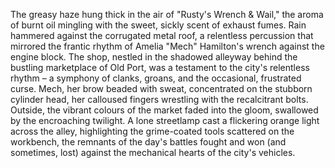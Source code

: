 The greasy haze hung thick in the air of "Rusty's Wrench & Wail," the aroma of burnt oil mingling with the sweet, sickly scent of exhaust fumes.  Rain hammered against the corrugated metal roof, a relentless percussion that mirrored the frantic rhythm of Amelia "Mech"  Hamilton's wrench against the engine block.  The shop, nestled in the shadowed alleyway behind the bustling marketplace of Old Port, was a testament to the city's relentless rhythm – a symphony of clanks, groans, and the occasional, frustrated curse.  Mech, her brow beaded with sweat, concentrated on the stubborn cylinder head, her calloused fingers wrestling with the recalcitrant bolts.  Outside, the vibrant colours of the market faded into the gloom, swallowed by the encroaching twilight.  A lone streetlamp cast a flickering orange light across the alley, highlighting the grime-coated tools scattered on the workbench, the remnants of the day's battles fought and won (and sometimes, lost) against the mechanical hearts of the city's vehicles.
